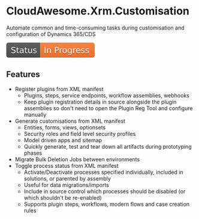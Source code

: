 # CloudAwesome.Xrm.Customisation
Automate common and time-consuming tasks during customisation and configuration of Dynamics 365/CDS

![In progress](documentation/assets/Status-InProgress.svg)

## Features

- Register plugins from XML manifest
    - Plugins, steps, service endpoints, workflow assemblies, webhooks
    - Keep plugin registration details in source alongside the plugin assemblies so don't need to open the Plugin Reg Tool and configure manually
- Generate customisations from XML manifest
    - Entities, forms, views, optionsets
    - Security roles and field level security profiles
    - Model driven apps and sitemap
    - Quickly generate, test and tear down all artifacts during prototyping phases
- Migrate Bulk Deletion Jobs between environments
- Toggle process status from XML manifest
    - Activate/Deactivate processes specified individually, included in solutions, or parented by assembly
    - Useful for data migrations/imports
    - Include in source control which processes should be disabled (or which shouldn't be re-enabled)
    - Supports plugin steps, workflows, modern flows and case creation rules
